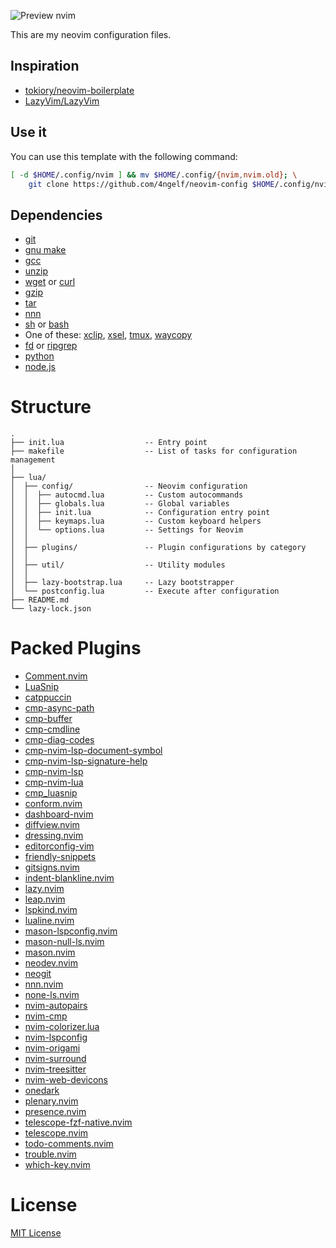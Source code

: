 ![Preview nvim](https://github.com/4ngelf/neovim-config/assets/32184965/568faae0-ffdf-4e1a-8f55-8179aae04a1a)

This are my neovim configuration files.

## Inspiration

- [tokiory/neovim-boilerplate](https://github.com/tokiory/neovim-boilerplate/)
- [LazyVim/LazyVim](https://github.com/LazyVim/LazyVim)

## Use it

You can use this template with the following command:

```bash
[ -d $HOME/.config/nvim ] && mv $HOME/.config/{nvim,nvim.old}; \
    git clone https://github.com/4ngelf/neovim-config $HOME/.config/nvim
```

<!-- dependency -->

## Dependencies

- [git](https://git-scm.com/)
- [gnu make](https://www.gnu.org/software/make/)
- [gcc](https://www.gnu.org/software/gcc/)
- [unzip](https://packages.debian.org/sid/unzip)
- [wget](https://www.gnu.org/software/wget/) or [curl](https://curl.se/)
- [gzip](https://www.gnu.org/software/gzip/)
- [tar](https://www.gnu.org/software/tar/)
- [nnn](https://github.com/jarun/nnn)
- [sh](https://en.wikipedia.org/wiki/Bourne_shell) or [bash](https://www.gnu.org/software/bash/)
- One of these: [xclip](https://github.com/astrand/xclip), [xsel](https://github.com/kfish/xsel), [tmux](https://github.com/tmux/tmux), [waycopy](https://github.com/noocsharp/wayclip)
- [fd](https://github.com/sharkdp/fd) or [ripgrep](https://github.com/BurntSushi/ripgrep)
- [python](https://www.python.org/)
- [node.js](https://nodejs.org/en)

<!-- dependency-end -->

# Structure

```
.
├── init.lua                  -- Entry point
├── makefile                  -- List of tasks for configuration management
│
├── lua/
│  ├── config/                -- Neovim configuration
│  │  ├── autocmd.lua         -- Custom autocommands
│  │  ├── globals.lua         -- Global variables
│  │  ├── init.lua            -- Configuration entry point
│  │  ├── keymaps.lua         -- Custom keyboard helpers
│  │  └── options.lua         -- Settings for Neovim
│  │
│  ├── plugins/               -- Plugin configurations by category
│  │
│  ├── util/                  -- Utility modules
│  │
│  ├── lazy-bootstrap.lua     -- Lazy bootstrapper
│  └── postconfig.lua         -- Execute after configuration
├── README.md
└── lazy-lock.json
```

# Packed Plugins

<!-- plugins -->

- [Comment.nvim](https://github.com/numToStr/Comment.nvim)
- [LuaSnip](https://github.com/L3MON4D3/LuaSnip)
- [catppuccin](https://github.com/catppuccin/nvim)
- [cmp-async-path](https://github.com/FelipeLema/cmp-async-path)
- [cmp-buffer](https://github.com/hrsh7th/cmp-buffer)
- [cmp-cmdline](https://github.com/hrsh7th/cmp-cmdline)
- [cmp-diag-codes](https://github.com/JMarkin/cmp-diag-codes)
- [cmp-nvim-lsp-document-symbol](https://github.com/hrsh7th/cmp-nvim-lsp-document-symbol)
- [cmp-nvim-lsp-signature-help](https://github.com/hrsh7th/cmp-nvim-lsp-signature-help)
- [cmp-nvim-lsp](https://github.com/hrsh7th/cmp-nvim-lsp)
- [cmp-nvim-lua](https://github.com/hrsh7th/cmp-nvim-lua)
- [cmp_luasnip](https://github.com/saadparwaiz1/cmp_luasnip)
- [conform.nvim](https://github.com/stevearc/conform.nvim)
- [dashboard-nvim](https://github.com/nvimdev/dashboard-nvim)
- [diffview.nvim](https://github.com/sindrets/diffview.nvim)
- [dressing.nvim](https://github.com/stevearc/dressing.nvim)
- [editorconfig-vim](https://github.com/editorconfig/editorconfig-vim)
- [friendly-snippets](https://github.com/rafamadriz/friendly-snippets)
- [gitsigns.nvim](https://github.com/lewis6991/gitsigns.nvim)
- [indent-blankline.nvim](https://github.com/lukas-reineke/indent-blankline.nvim)
- [lazy.nvim](https://github.com/folke/lazy.nvim)
- [leap.nvim](https://github.com/ggandor/leap.nvim)
- [lspkind.nvim](https://github.com/onsails/lspkind.nvim)
- [lualine.nvim](https://github.com/nvim-lualine/lualine.nvim)
- [mason-lspconfig.nvim](https://github.com/williamboman/mason-lspconfig.nvim)
- [mason-null-ls.nvim](https://github.com/jay-babu/mason-null-ls.nvim)
- [mason.nvim](https://github.com/williamboman/mason.nvim)
- [neodev.nvim](https://github.com/folke/neodev.nvim)
- [neogit](https://github.com/NeogitOrg/neogit)
- [nnn.nvim](https://github.com/luukvbaal/nnn.nvim)
- [none-ls.nvim](https://github.com/nvimtools/none-ls.nvim)
- [nvim-autopairs](https://github.com/windwp/nvim-autopairs)
- [nvim-cmp](https://github.com/hrsh7th/nvim-cmp)
- [nvim-colorizer.lua](https://github.com/norcalli/nvim-colorizer.lua)
- [nvim-lspconfig](https://github.com/neovim/nvim-lspconfig)
- [nvim-origami](https://github.com/chrisgrieser/nvim-origami)
- [nvim-surround](https://github.com/kylechui/nvim-surround)
- [nvim-treesitter](https://github.com/nvim-treesitter/nvim-treesitter)
- [nvim-web-devicons](https://github.com/nvim-tree/nvim-web-devicons)
- [onedark](https://github.com/navarasu/onedark.nvim)
- [plenary.nvim](https://github.com/nvim-lua/plenary.nvim)
- [presence.nvim](https://github.com/andweeb/presence.nvim)
- [telescope-fzf-native.nvim](https://github.com/nvim-telescope/telescope-fzf-native.nvim)
- [telescope.nvim](https://github.com/nvim-telescope/telescope.nvim)
- [todo-comments.nvim](https://github.com/folke/todo-comments.nvim)
- [trouble.nvim](https://github.com/folke/trouble.nvim)
- [which-key.nvim](https://github.com/folke/which-key.nvim)
<!-- plugins-end -->

# License

[MIT License](./LICENSE)
